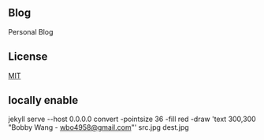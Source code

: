 ## Blog

Personal Blog

## License

[MIT](http://opensource.org/licenses/MIT)

## locally enable

jekyll serve --host 0.0.0.0
convert -pointsize 36 -fill red -draw 'text 300,300 "Bobby Wang - wbo4958@gmail.com"' src.jpg dest.jpg
